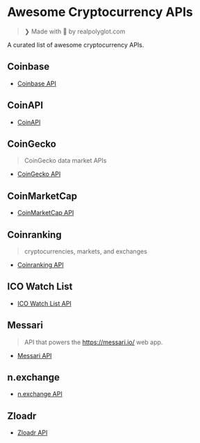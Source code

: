 # Awesome Cryptocurrency APIs
>❯ Made with 💜 by realpolyglot.com

A curated list of awesome cryptocurrency APIs.

## Coinbase
- [Coinbase API](https://developers.coinbase.com/api/v2)

## CoinAPI
- [CoinAPI](https://www.coinapi.io/)

## CoinGecko
> CoinGecko data market APIs
- [CoinGecko API](https://www.coingecko.com/en/api)

## CoinMarketCap
- [CoinMarketCap API](https://coinmarketcap.com/api/)

## Coinranking
> cryptocurrencies, markets, and exchanges
- [Coinranking API](https://coinranking.com/page/cryptocurrency-api)

## ICO Watch List
- [ICO Watch List API](https://icowatchlist.com/api-2/)

## Messari
> API that powers the https://messari.io/ web app.
- [Messari API](https://messari.io/api/docs)

## n.exchange
- [n.exchange API](https://nexchange2.docs.apiary.io)

## Zloadr
- [Zloadr API](https://www.zloadr.com/zapi/doc/)
